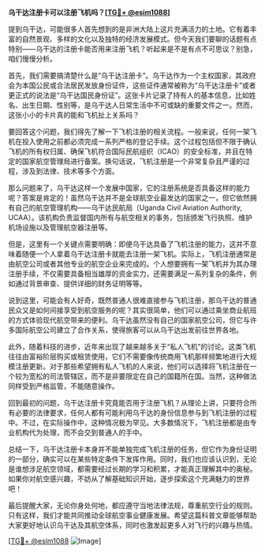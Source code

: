 **乌干达注册卡可以注册飞机吗？[[TG💪+ @esim1088](https://t.me/s/esim1088)]**

提到乌干达，可能很多人首先想到的是非洲大陆上这片充满活力的土地。它有着丰富的自然景观、多样的文化以及独特的经济发展模式。但今天我们要聊的话题有点特别——乌干达的注册卡能否用来注册飞机？听起来是不是有点不可思议？别急，咱们慢慢分析。

首先，我们需要搞清楚什么是“乌干达注册卡”。乌干达作为一个主权国家，其政府会为本国公民或合法居民发放身份证件，这些证件通常被称为“乌干达注册卡”或者更正式的说法是“乌干达国民身份证”。这张卡片记录了持有人的基本信息，比如姓名、出生日期、性别等，是乌干达人日常生活中不可或缺的重要文件之一。然而，这张小小的卡片真的能和飞机扯上关系吗？

要回答这个问题，我们得先了解一下飞机注册的相关流程。一般来说，任何一架飞机在投入使用之前都必须完成一系列严格的登记手续。这个过程包括但不限于确认飞机的所有权归属、确保飞机符合国际民航组织（ICAO）的安全标准，并且在特定的国家航空管理局进行备案。换句话说，飞机注册是一个非常复杂且严谨的过程，涉及到法律、技术等多个方面。

那么问题来了，乌干达这样一个发展中国家，它的注册系统是否具备这样的能力呢？答案是肯定的！虽然乌干达并不是全球航空业最发达的国家之一，但它依然拥有自己的航空管理机构——乌干达民航局（Uganda Civil Aviation Authority, UCAA）。该机构负责监督国内所有与航空相关的事务，包括颁发飞行执照、维护机场设施以及管理航空器注册等。

但是，这里有一个关键点需要明确：即便乌干达具备了飞机注册的能力，这并不意味着随便一个人拿着乌干达注册卡就能去注册一架飞机。实际上，飞机注册通常是由航空公司或者其他专业的航空企业来完成的。个人想要拥有一架飞机并为其办理注册手续，不仅需要具备相当雄厚的资金实力，还需要满足一系列复杂的条件，例如通过背景审查、提供详细的财务证明等等。

说到这里，可能会有人好奇，既然普通人很难直接参与飞机注册，那乌干达的普通民众又是如何间接享受到航空服务的呢？其实很简单，他们可以通过乘坐商业航班的方式体验现代航空带来的便利。乌干达虽然没有自己的国家航空公司，但它与许多国际航空公司建立了合作关系，使得旅客可以从乌干达出发前往世界各地。

此外，随着科技的进步，近年来出现了越来越多关于“私人飞机”的讨论。这类飞机往往由富裕阶层购买或租赁使用，它们不需要像传统商用飞机那样频繁地进行大规模注册更新。对于那些希望拥有私人飞机的人来说，他们可以选择将飞机注册在一个较为宽松的司法管辖区，而不是非要限定在自己的国籍所在国。当然，这种做法同样受到严格监管，不能随意操作。

回到最初的问题，乌干达注册卡究竟能否用于注册飞机？从理论上讲，只要符合所有必要的法律要求，任何人都有可能利用乌干达的身份信息参与到飞机注册的过程中。不过，在实际操作中，这种情况极为罕见。大多数情况下，飞机注册都是由专业机构代为处理，而不会交到普通人的手中。

总结一下，乌干达注册卡本身并不能单独完成飞机注册的任务，但它作为身份证明的一部分，确实可以在某些特定条件下发挥作用。同时，我们也应该认识到，无论是谁想涉足航空领域，都需要经过长期的学习和积累，才能真正理解其中的奥秘。如果你对航空感兴趣，不妨从了解基础知识开始，逐步探索这个充满魅力的世界吧！

最后提醒大家，无论你身处何地，都应遵守当地法律法规，尊重航空行业的规则。只有这样，我们才能共同推动全球航空事业健康发展。希望这篇科普文章能够帮助大家更好地认识乌干达及其航空体系，同时也激发起更多人对飞行的兴趣与热情。

[[TG💪+ @esim1088](https://t.me/s/esim1088) ![Image](https://i.postimg.cc/4NQfJmqS/Snipaste-2025-05-13-00-14-12.png)]